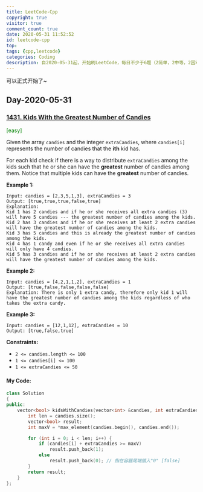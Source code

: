```yaml
---
title: LeetCode-Cpp
copyright: true
visitor: true
comment_count: true
date: 2020-05-31 11:52:52
id: leetcode-cpp
top:
tags: {cpp,leetcode}
categories: Coding
description: 自2020-05-31起，开始刷LeetCode，每日不少于6题（2简单，2中等，2困难）。
---
```


可以正式开始了~

## Day-2020-05-31

### [1431. Kids With the Greatest Number of Candies](https://leetcode-cn.com/problems/kids-with-the-greatest-number-of-candies/)

<font color = green >[easy]</font>

Given the array `candies` and the integer `extraCandies`, where `candies[i]` represents the number of candies that the **ith** kid has.

For each kid check if there is a way to distribute `extraCandies` among the kids such that he or she can have the **greatest** number of candies among them. Notice that multiple kids can have the **greatest** number of candies.

**Example 1:**

```
Input: candies = [2,3,5,1,3], extraCandies = 3
Output: [true,true,true,false,true] 
Explanation: 
Kid 1 has 2 candies and if he or she receives all extra candies (3) will have 5 candies --- the greatest number of candies among the kids. 
Kid 2 has 3 candies and if he or she receives at least 2 extra candies will have the greatest number of candies among the kids. 
Kid 3 has 5 candies and this is already the greatest number of candies among the kids. 
Kid 4 has 1 candy and even if he or she receives all extra candies will only have 4 candies. 
Kid 5 has 3 candies and if he or she receives at least 2 extra candies will have the greatest number of candies among the kids. 
```

**Example 2:**

```
Input: candies = [4,2,1,1,2], extraCandies = 1
Output: [true,false,false,false,false] 
Explanation: There is only 1 extra candy, therefore only kid 1 will have the greatest number of candies among the kids regardless of who takes the extra candy.
```

**Example 3:**

```
Input: candies = [12,1,12], extraCandies = 10
Output: [true,false,true]
```

**Constraints:**

* `2 <= candies.length <= 100`
* `1 <= candies[i] <= 100`
* `1 <= extraCandies <= 50`

#### My Code:

```c++
class Solution
{
public:
	vector<bool> kidsWithCandies(vector<int> &candies, int extraCandies) {
		int len = candies.size();
		vector<bool> result;
		int maxV = *max_element(candies.begin(), candies.end());

		for (int i = 0; i < len; i++) {
			if (candies[i] + extraCandies >= maxV)
				result.push_back(1);
			else
				result.push_back(0); // 指在容器尾端插入"0" [false]
		}
		return result;
	}
};
```

